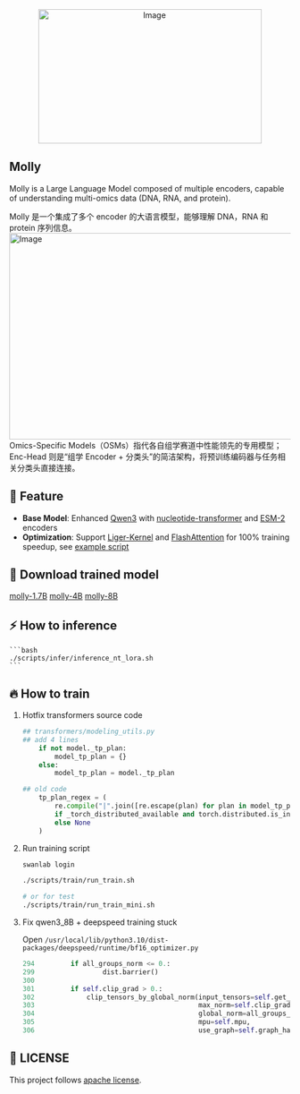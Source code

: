 <div align="center">
<img width="400" height="240" alt="Image" src="https://github.com/user-attachments/assets/94b8192d-7f5b-49ed-b2fa-861c643b8b7a" />
</div>

## Molly

Molly is a Large Language Model composed of multiple encoders, capable of understanding multi-omics data (DNA, RNA, and protein).

Molly 是一个集成了多个 encoder 的大语言模型，能够理解 DNA，RNA 和 protein 序列信息。
<img width="994" height="369" alt="Image" src="https://github.com/user-attachments/assets/65b17c06-0506-40a3-bd25-e59172630cff" />
Omics-Specific Models（OSMs）指代各自组学赛道中性能领先的专用模型；Enc-Head 则是“组学 Encoder + 分类头”的简洁架构，将预训练编码器与任务相关分类头直接连接。

## :star2: Feature
- **Base Model**: Enhanced [Qwen3](https://github.com/QwenLM/Qwen3) with [nucleotide-transformer](https://github.com/instadeepai/nucleotide-transformer) and [ESM-2](https://github.com/facebookresearch/esm) encoders
- **Optimization**: Support [Liger-Kernel](https://github.com/linkedin/Liger-Kernel) and [FlashAttention](https://github.com/Dao-AILab/flash-attention) for 100% training speedup, see [example script](./scripts/train/examples/run_train_1B_z2_b1.sh)

## 🤗 Download trained model

<div>
  <tr>
      <td><a href="https://huggingface.co/tpoisonooo/MOLLM-1.7B">molly-1.7B</a></td>
      <td><a href="https://huggingface.co/tpoisonooo/MOLLM-4B">molly-4B</a></td>
      <td><a href="https://huggingface.co/tpoisonooo/MOLLM-8B">molly-8B</a></td>
  </tr>
</div>  

## :zap: How to inference

    ```bash
    ./scripts/infer/inference_nt_lora.sh
    ```

## :fire: How to train

1. Hotfix transformers source code

    ```python
    ## transformers/modeling_utils.py
    ## add 4 lines 
        if not model._tp_plan:
            model_tp_plan = {}
        else:
            model_tp_plan = model._tp_plan
    
    ## old code
        tp_plan_regex = (
            re.compile("|".join([re.escape(plan) for plan in model_tp_plan]))
            if _torch_distributed_available and torch.distributed.is_initialized()
            else None
        )
    ```

2. Run training script

    ```bash
    swanlab login
    
    ./scripts/train/run_train.sh
    
    # or for test
    ./scripts/train/run_train_mini.sh
    ```

4. Fix qwen3_8B + deepspeed training stuck

    Open `/usr/local/lib/python3.10/dist-packages/deepspeed/runtime/bf16_optimizer.py`
    
    ```python
    294         if all_groups_norm <= 0.:
    299                 dist.barrier()
    300
    301         if self.clip_grad > 0.:
    302             clip_tensors_by_global_norm(input_tensors=self.get_grads_for_norm(for_clipping=True),
    303                                         max_norm=self.clip_grad,
    304                                         global_norm=all_groups_norm,
    305                                         mpu=self.mpu,
    306                                         use_graph=self.graph_harvesting)
    ```

## :pushpin: LICENSE

This project follows [apache license](./LICENSE).
